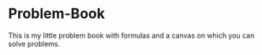 # Problem-Book
  This is my little problem book with formulas and a canvas on which you can solve problems.
